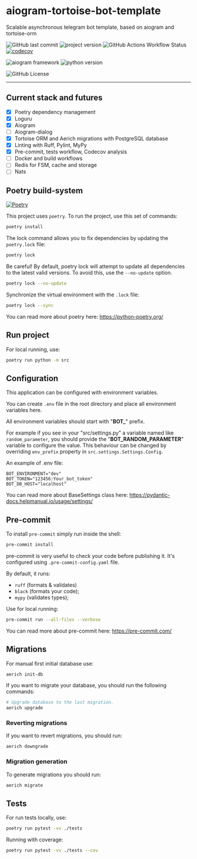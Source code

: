 # aiogram-tortoise-bot-template

Scalable asynchronous telegram bot template, based on aiogram and tortoise-orm

![GitHub last commit](https://img.shields.io/github/last-commit/smkthat/aiogram-tortoise-bot-template)
![project version](https://img.shields.io/badge/dynamic/toml?url=https%3A%2F%2Fraw.githubusercontent.com%2Fsmkthat%2Faiogram-tortoise-bot-template%2Fmaster%2Fpyproject.toml&query=%24.tool.poetry.version&style=flat&label=v&color=999)
![GitHub Actions Workflow Status](https://img.shields.io/github/actions/workflow/status/smkthat/aiogram-tortoise-bot-template/tests.yaml?branch=dev&style=flat&label=tests)
[![codecov](https://codecov.io/github/smkthat/tg-schedule-bot/branch/dev/graph/badge.svg?token=5FD3OGMA1X)](https://codecov.io/github/smkthat/tg-schedule-bot)

![aiogram framework](https://img.shields.io/badge/dynamic/toml?url=https%3A%2F%2Fraw.githubusercontent.com%2Fsmkthat%2Faiogram-tortoise-bot-template%2Fmaster%2Fpyproject.toml&query=%24.tool.poetry.dependencies.aiogram&style=flat&logo=aiogram&label=aiogram)
![python version](https://img.shields.io/badge/dynamic/toml?url=https%3A%2F%2Fraw.githubusercontent.com%2Fsmkthat%2Faiogram-tortoise-bot-template%2Fmaster%2Fpyproject.toml&query=%24.tool.poetry.dependencies.python&style=flat&logo=python&label=python)

![GitHub License](https://img.shields.io/github/license/smkthat/aiogram-tortoise-bot-template)

---

## Current stack and futures

- [x] Poetry dependency management
- [x] Loguru
- [x] Aiogram
- [ ] Aiogram-dialog
- [x] Tortoise ORM and Aerich migrations with PostgreSQL database
- [x] Linting with Ruff, Pylint, MyPy
- [x] Pre-commit, tests workflow, Codecov analysis
- [ ] Docker and build workflows
- [ ] Redis for FSM, cache and storage
- [ ] Nats

## Poetry build-system

[![Poetry](https://img.shields.io/endpoint?url=https://python-poetry.org/badge/v0.json)](https://python-poetry.org/)

This project uses `poetry`.
To run the project, use this set of commands:

```bash
poetry install
```

The lock command allows you to fix dependencies by updating the `poetry.lock`
file:

```bash
poetry lock
```

Be careful!
By default, poetry lock will attempt to update all dependencies to the
latest valid versions.
To avoid this, use the `--no-update` option.

```bash
poetry lock --no-update
```

Synchronize the virtual environment with the `.lock` file:

```bash
poetry lock --sync
```

You can read more about poetry here: https://python-poetry.org/

## Run project

For local running, use:

```bash
poetry run python -m src
```

## Configuration

This application can be configured with environment variables.

You can create `.env` file in the root directory and place all
environment variables here.

All environment variables should start with "**BOT_**" prefix.

For example if you see in your "src/settings.py" a variable named like
`random_parameter`, you should provide the "**BOT_RANDOM_PARAMETER**"
variable to configure the value.
This behaviour can be changed by overriding `env_prefix` property
in `src.settings.Settings.Config`.

An example of .env file:

```dotenv
BOT_ENVIRONMENT="dev"
BOT_TOKEN="123456:Your_bot_token"
BOT_DB_HOST="localhost"
```

You can read more about BaseSettings class
here: https://pydantic-docs.helpmanual.io/usage/settings/

## Pre-commit

To install `pre-commit` simply run inside the shell:

```bash
pre-commit install
```

pre-commit is very useful to check your code before publishing it.
It's configured using `.pre-commit-config.yaml` file.

By default, it runs:

* `ruff` (formats & validates)
* `black` (formats your code);
* `mypy` (validates types);

Use for local running:

```bash
pre-commit run --all-files --verbose
```

You can read more about pre-commit here: https://pre-commit.com/

## Migrations

For manual first initial database use:

```bash
aerich init-db
```

If you want to migrate your database, you should run the following commands:

```bash
# Upgrade database to the last migration.
aerich upgrade
```

### Reverting migrations

If you want to revert migrations, you should run:

```bash
aerich downgrade
```

### Migration generation

To generate migrations you should run:

```bash
aerich migrate
```

## Tests

For run tests locally, use:

```bash
poetry run pytest -vv ./tests
```

Running with coverage:

```bash
poetry run pytest -vv ./tests --cov
```
